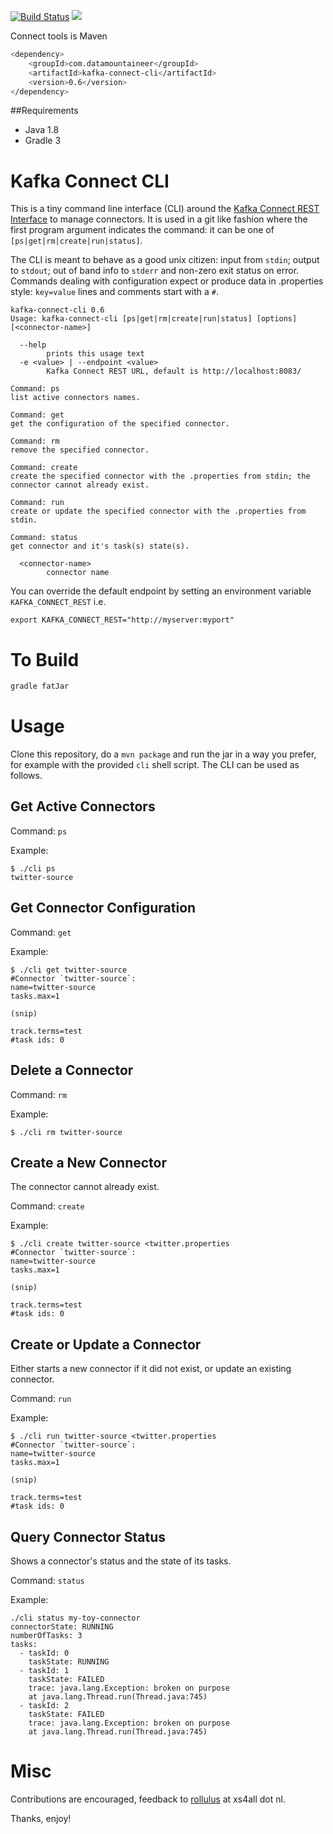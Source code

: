 [![Build Status](https://travis-ci.org/datamountaineer/kafka-connect-tools.svg?branch=master)](https://travis-ci.org/datamountaineer/kafka-connect-tools)
[<img src="https://img.shields.io/badge/latest%20release-v0.6-blue.svg?label=latest%20release"/>](http://search.maven.org/#search%7Cga%7C1%7Ca%3A%22kafka-connect-cli%22)

Connect tools is Maven

```bash
<dependency>
	<groupId>com.datamountaineer</groupId>
	<artifactId>kafka-connect-cli</artifactId>
	<version>0.6</version>
</dependency>
```

##Requirements

* Java 1.8
* Gradle 3

Kafka Connect CLI
=================

This is a tiny command line interface (CLI) around the [Kafka Connect REST Interface](http://docs.confluent.io/3.0.1/connect/userguide.html#rest-interface) to manage connectors. It is used in a git like fashion where the first program argument indicates the command: it can be one of `[ps|get|rm|create|run|status]`.

The CLI is meant to behave as a good unix citizen: input from `stdin`; output to `stdout`; out of band info to `stderr` and non-zero exit status on error. Commands dealing with configuration expect or produce data in .properties style: `key=value` lines and comments start with a `#`.

    kafka-connect-cli 0.6
    Usage: kafka-connect-cli [ps|get|rm|create|run|status] [options] [<connector-name>]

      --help
            prints this usage text
      -e <value> | --endpoint <value>
            Kafka Connect REST URL, default is http://localhost:8083/

    Command: ps
    list active connectors names.

    Command: get
    get the configuration of the specified connector.

    Command: rm
    remove the specified connector.

    Command: create
    create the specified connector with the .properties from stdin; the connector cannot already exist.

    Command: run
    create or update the specified connector with the .properties from stdin.

    Command: status
    get connector and it's task(s) state(s).

      <connector-name>
            connector name

You can override the default endpoint by setting an environment variable `KAFKA_CONNECT_REST` i.e.

    export KAFKA_CONNECT_REST="http://myserver:myport"

To Build
========

```bash
gradle fatJar
```


Usage
=====

Clone this repository, do a `mvn package` and run the jar in a way you prefer, for example with the provided `cli` shell script. The CLI can be used as follows.

Get Active Connectors
---------------------

Command: `ps`

Example:

    $ ./cli ps
    twitter-source

Get Connector Configuration
---------------------------

Command: `get`

Example:

    $ ./cli get twitter-source
    #Connector `twitter-source`:
    name=twitter-source
    tasks.max=1

    (snip)

    track.terms=test
    #task ids: 0

Delete a Connector
------------------

Command: `rm`

Example:

    $ ./cli rm twitter-source

Create a New Connector
----------------------

The connector cannot already exist.

Command: `create`

Example:

    $ ./cli create twitter-source <twitter.properties
    #Connector `twitter-source`:
    name=twitter-source
    tasks.max=1

    (snip)

    track.terms=test
    #task ids: 0

Create or Update a Connector
----------------------------

Either starts a new connector if it did not exist, or update an existing connector.

Command: `run`

Example:

    $ ./cli run twitter-source <twitter.properties
    #Connector `twitter-source`:
    name=twitter-source
    tasks.max=1

    (snip)

    track.terms=test
    #task ids: 0

Query Connector Status
----------------------

Shows a connector's status and the state of its tasks.

Command: `status`

Example:

    ./cli status my-toy-connector
    connectorState: RUNNING
    numberOfTasks: 3
    tasks:
      - taskId: 0
        taskState: RUNNING
      - taskId: 1
        taskState: FAILED
        trace: java.lang.Exception: broken on purpose
        at java.lang.Thread.run(Thread.java:745)
      - taskId: 2
        taskState: FAILED
        trace: java.lang.Exception: broken on purpose
        at java.lang.Thread.run(Thread.java:745)

Misc
====

Contributions are encouraged, feedback to [rollulus](https://keybase.io/rollulus) at xs4all dot nl.

Thanks, enjoy!
